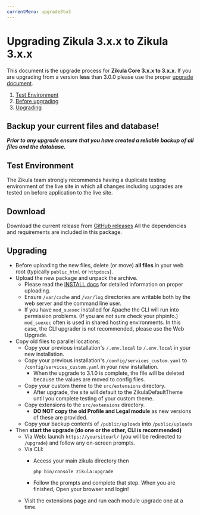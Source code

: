 ```yaml
---
currentMenu: upgrade3to3
---
```

# Upgrading Zikula 3.x.x to Zikula 3.x.x
This document is the upgrade process for **Zikula Core 3.x.x to 3.x.x**. If you are upgrading from a version **less** than
3.0.0 please use the proper [upgrade document](Upgrade.md). 

1. [Test Environment](#test-environment)
2. [Before upgrading](#download)
3. [Upgrading](#upgrading)

## Backup your current files and database!
***Prior to any upgrade ensure that you have created a reliable backup of all files and the database.***

## Test Environment
The Zikula team strongly recommends having a duplicate testing environment of the live site in which all
changes including upgrades are tested on before application to the live site.

## Download
Download the current release from [GitHub releases](https://github.com/zikula/core/releases/)
All the dependencies and requirements are included in this package.

## Upgrading
- Before uploading the new files, delete (or move) **all files** in your web root (typically `public_html` or `httpdocs`).
- Upload the new package and unpack the archive.
  - Please read the [INSTALL docs](INSTALL.md#upload) for detailed information on proper uploading.
  - Ensure `/var/cache` and `/var/log` directories are writable both by the web server and the command line user.
  - If you have `mod_suexec` installed for Apache the CLI will run into permission problems. (If you are not sure 
    check your phpinfo.) `mod_suexec` often is used in shared hosting environments. In this case, the CLI upgrader is not 
    recommended, please use the Web Upgrade.
- Copy old files to parallel locations:
    - Copy your previous installation's `/.env.local` to `/.env.local` in your new installation.
    - Copy your previous installation's `/config/services_custom.yaml` to `/config/services_custom.yaml` in your new installation.
        - When the upgrade to 3.1.0 is complete, the file will be deleted because the values are moved to config files.
    - Copy your custom theme to the `src/extensions` directory.
        - After upgrade, the site will default to the ZikulaDefaultTheme until you complete testing of your custom theme.
    - Copy extensions to the `src/extensions` directory.
        - **DO NOT copy the old Profile and Legal module** as new versions of these are provided.
    - Copy your backup contents of `/public/uploads` into `/public/uploads`
- Then **start the upgrade (do one or the other, CLI is recommended)**
  - Via Web: launch `https://yoursiteurl/` (you will be redirected to `/upgrade`) and follow any on-screen prompts.
  - Via CLI:
    - Access your main zikula directory then
        ```Shell
        php bin/console zikula:upgrade
        ```

    - Follow the prompts and complete that step. When you are finished, Open your browser and login!
  - Visit the extensions page and run each module upgrade one at a time.
